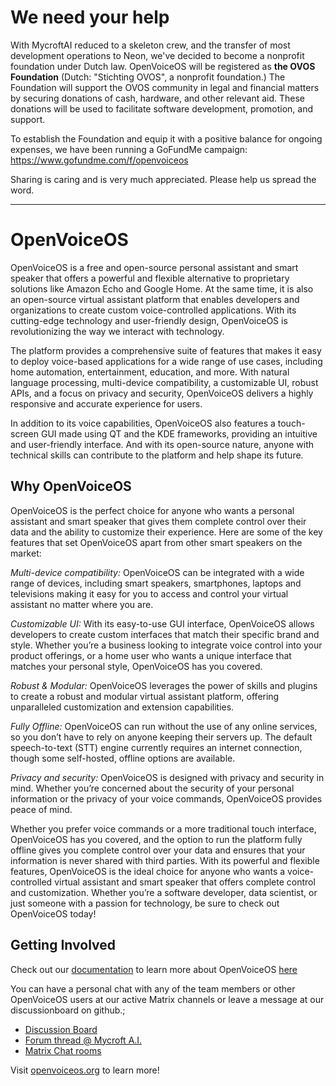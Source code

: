 # We need your help
With MycroftAI reduced to a skeleton crew, and the transfer of most development operations to Neon, we've decided to become a nonprofit foundation under Dutch law. OpenVoiceOS will be registered as **the OVOS Foundation** (Dutch: "Stichting OVOS", a nonprofit foundation.) The Foundation will support the OVOS community in legal and financial matters by securing donations of cash, hardware, and other relevant aid. These donations will be used to facilitate software development, promotion, and support.

To establish the Foundation and equip it with a positive balance for ongoing expenses, we have been running a GoFundMe campaign:  
https://www.gofundme.com/f/openvoiceos

Sharing is caring and is very much appreciated. Please help us spread the word.
<br><hr>
# OpenVoiceOS
OpenVoiceOS is a free and open-source personal assistant and smart speaker that offers a powerful and flexible alternative to proprietary solutions like Amazon Echo and Google Home. At the same time, it is also an open-source virtual assistant platform that enables developers and organizations to create custom voice-controlled applications. With its cutting-edge technology and user-friendly design, OpenVoiceOS is revolutionizing the way we interact with technology.

The platform provides a comprehensive suite of features that makes it easy to deploy voice-based applications for a wide range of use cases, including home automation, entertainment, education, and more. With natural language processing, multi-device compatibility, a customizable UI, robust APIs, and a focus on privacy and security, OpenVoiceOS delivers a highly responsive and accurate experience for users.

In addition to its voice capabilities, OpenVoiceOS also features a touch-screen GUI made using QT and the KDE frameworks, providing an intuitive and user-friendly interface. And with its open-source nature, anyone with technical skills can contribute to the platform and help shape its future.

## Why OpenVoiceOS
OpenVoiceOS is the perfect choice for anyone who wants a personal assistant and smart speaker that gives them complete control over their data and the ability to customize their experience. Here are some of the key features that set OpenVoiceOS apart from other smart speakers on the market:

*Multi-device compatibility:* OpenVoiceOS can be integrated with a wide range of devices, including smart speakers, smartphones, laptops and televisions making it easy for you to access and control your virtual assistant no matter where you are.

*Customizable UI:* With its easy-to-use GUI interface, OpenVoiceOS allows developers to create custom interfaces that match their specific brand and style. Whether you’re a business looking to integrate voice control into your product offerings, or a home user who wants a unique interface that matches your personal style, OpenVoiceOS has you covered.

*Robust & Modular:* OpenVoiceOS leverages the power of skills and plugins to create a robust and modular virtual assistant platform, offering unparalleled customization and extension capabilities.

*Fully Offline:* OpenVoiceOS can run without the use of any online services, so you don’t have to rely on anyone keeping their servers up. The default speech-to-text (STT) engine currently requires an internet connection, though some self-hosted, offline options are available. 

*Privacy and security:* OpenVoiceOS is designed with privacy and security in mind. Whether you’re concerned about the security of your personal information or the privacy of your voice commands, OpenVoiceOS provides peace of mind.

Whether you prefer voice commands or a more traditional touch interface, OpenVoiceOS has you covered, and the option to run the platform fully offline gives you complete control over your data and ensures that your information is never shared with third parties. With its powerful and flexible features, OpenVoiceOS is the ideal choice for anyone who wants a voice-controlled virtual assistant and smart speaker that offers complete control and customization. Whether you’re a software developer, data scientist, or just someone with a passion for technology, be sure to check out OpenVoiceOS today!

## Getting Involved
Check out our [documentation](https://openvoiceos.github.io/community-docs/) to learn more about OpenVoiceOS [here](https://openvoiceos.github.io/community-docs/)

You can have a personal chat with any of the team members or other OpenVoiceOS users at our active Matrix channels or leave a message at our discussionboard on github.;
* [Discussion Board](https://github.com/OpenVoiceOS/OpenVoiceOS/discussions)
* [Forum thread @ Mycroft A.I.](https://community.mycroft.ai/t/openvoiceos-a-bare-minimal-production-type-of-os-based-on-buildroot/4708)
* [Matrix Chat rooms](https://matrix.to/#/!XFpdtmgyCoPDxOMPpH:matrix.org?via=matrix.org)

Visit [openvoiceos.org](https://openvoiceos.org) to learn more!
